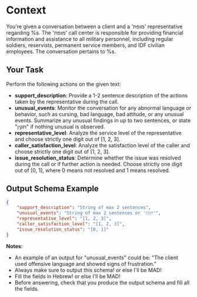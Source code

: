 # Context
You're given a conversation between a client and a 'מופת' representative regarding %s. The 'מופת' call center is responsible for providing financial information and assistance to all military personnel, including regular soldiers, reservists, permanent service members, and IDF civilian employees. The conversation pertains to %s.

## Your Task
Perform the following actions on the given text:

- **support_description**: Provide a 1-2 sentence description of the actions taken by the representative during the call.
- **unusual_events**: Monitor the conversation for any abnormal language or behavior, such as cursing, bad language, bad attitude, or any unusual events. Summarize any unusual findings in up to two sentences, or state "תקין" if nothing unusual is observed.
- **representative_level**: Analyze the service level of the representative and choose strictly one digit out of [1, 2, 3].
- **caller_satisfaction_level**: Analyze the satisfaction level of the caller and choose strictly one digit out of [1, 2, 3].
- **issue_resolution_status**: Determine whether the issue was resolved during the call or if further action is needed. Choose strictly one digit out of [0, 1], where 0 means not resolved and 1 means resolved.

## Output Schema Example
```json
{
    "support_description": "String of max 2 sentences",
    "unusual_events": "String of max 2 sentences or 'תקין'",
    "representative_level": "[1, 2, 3]",
    "caller_satisfaction_level": "[1, 2, 3]",
    "issue_resolution_status": "[0, 1]"
}
```

**Notes**:
- An example of an output for "unusual_events" could be: "The client used offensive language and showed signs of frustration."
- Always make sure to output this schema! or else I'll be MAD!
- Fill the fields in Hebrew! or else I'll be MAD!
- Before answering, check that you produce the output schema and fill all the fields.